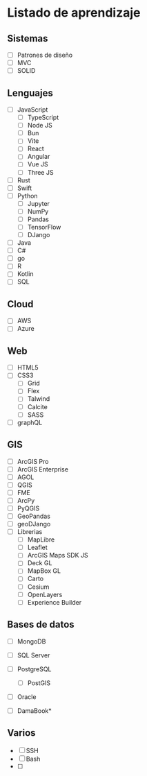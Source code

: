 # Listado de aprendizaje

## Sistemas
- [ ] Patrones de diseño
- [ ] MVC
- [ ] SOLID

## Lenguajes

- [ ] JavaScript
	- [ ] TypeScript
	- [ ] Node JS
	- [ ] Bun
	- [ ] Vite
	- [ ] React
	- [ ] Angular
	- [ ] Vue JS
	- [ ] Three JS
- [ ] Rust
- [ ] Swift
- [ ] Python
	- [ ] Jupyter
    - [ ] NumPy
	- [ ] Pandas
	- [ ] TensorFlow
	- [ ] DJango
- [ ] Java
- [ ] C#
- [ ] go
- [ ] R
- [ ] Kotlin
- [ ] SQL

## Cloud

- [ ] AWS
- [ ] Azure 

## Web

- [ ] HTML5
- [ ] CSS3
	- [ ] Grid
	- [ ] Flex
	- [ ] Talwind
	- [ ] Calcite
	- [ ] SASS
- [ ] graphQL
	
## GIS

- [ ] ArcGIS Pro
- [ ] ArcGIS Enterprise
- [ ] AGOL
- [ ] QGIS
- [ ] FME
- [ ] ArcPy
- [ ] PyQGIS
- [ ] GeoPandas
- [ ] geoDJango
- [ ] Librerias
	- [ ] MapLibre
	- [ ] Leaflet
	- [ ] ArcGIS Maps SDK JS
	- [ ] Deck GL
	- [ ] MapBox GL
	- [ ] Carto
	- [ ] Cesium
	- [ ] OpenLayers
	- [ ] Experience Builder

## Bases de datos
- [ ] MongoDB
- [ ] SQL Server
- [ ] PostgreSQL
	- [ ] PostGIS
- [ ] Oracle
- [ ] DamaBook*


## Varios

- [ ] SSH
- [ ] Bash
- [ ] 
